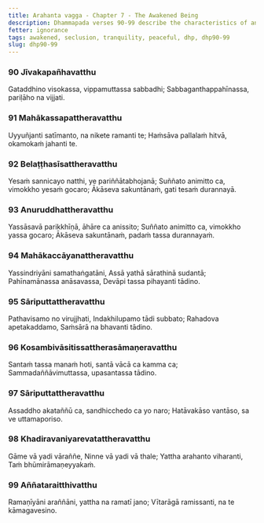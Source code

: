 ```yaml
---
title: Arahanta vagga - Chapter 7 - The Awakened Being
description: Dhammapada verses 90-99 describe the characteristics of an awakened being, the qualities of a peaceful mind, and what makes a place pleasing.
fetter: ignorance
tags: awakened, seclusion, tranquility, peaceful, dhp, dhp90-99
slug: dhp90-99
---
```


### 90 Jīvakapañhavatthu

Gataddhino visokassa,
vippamuttassa sabbadhi;
Sabbaganthappahīnassa,
pariḷāho na vijjati.

### 91 Mahākassapattheravatthu

Uyyuñjanti satīmanto,
na nikete ramanti te;
Haṁsāva pallalaṁ hitvā,
okamokaṁ jahanti te.

### 92 Belaṭṭhasīsattheravatthu

Yesaṁ sannicayo natthi,
ye pariññātabhojanā;
Suññato animitto ca,
vimokkho yesaṁ gocaro;
Ākāseva sakuntānaṁ,
gati tesaṁ durannayā.

### 93 Anuruddhattheravatthu

Yassāsavā parikkhīṇā,
āhāre ca anissito;
Suññato animitto ca,
vimokkho yassa gocaro;
Ākāseva sakuntānaṁ,
padaṁ tassa durannayaṁ.

### 94 Mahākaccāyanattheravatthu

Yassindriyāni samathaṅgatāni,
Assā yathā sārathinā sudantā;
Pahīnamānassa anāsavassa,
Devāpi tassa pihayanti tādino.

### 95 Sāriputtattheravatthu

Pathavisamo no virujjhati,
Indakhilupamo tādi subbato;
Rahadova apetakaddamo,
Saṁsārā na bhavanti tādino.

### 96 Kosambivāsitissattherasāmaṇeravatthu

Santaṁ tassa manaṁ hoti,
santā vācā ca kamma ca;
Sammadaññāvimuttassa,
upasantassa tādino.

### 97 Sāriputtattheravatthu

Assaddho akataññū ca,
sandhicchedo ca yo naro;
Hatāvakāso vantāso,
sa ve uttamaporiso.

### 98 Khadiravaniyarevatattheravatthu

Gāme vā yadi vāraññe,
Ninne vā yadi vā thale;
Yattha arahanto viharanti,
Taṁ bhūmirāmaṇeyyakaṁ.

### 99 Aññataraitthivatthu

Ramaṇīyāni araññāni,
yattha na ramatī jano;
Vītarāgā ramissanti,
na te kāmagavesino.
